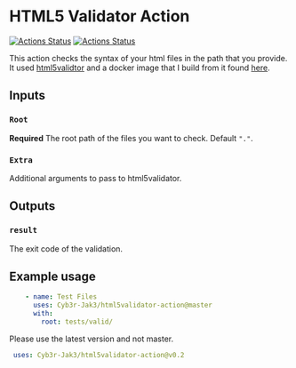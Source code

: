 # HTML5 Validator Action

[![Actions Status](https://github.com/Cyb3r-Jak3/html5validator-action/workflows/Build%20Test/badge.svg?branch=master)](https://github.com/Cyb3r-Jak3/html5validator-action/actions?query=workflow%3A%22Build%20Test%22)
[![Actions Status](https://github.com/Cyb3r-Jak3/html5validator-action/workflows/Action%20Test/badge.svg?branch=master)](https://github.com/Cyb3r-Jak3/html5validator-action/actions?query=workflow%3A%Action%20Test%22)

This action checks the syntax of your html files in the path that you provide.  
It used [html5validtor](https://github.com/svenkreiss/html5validator) and a docker image that I build from it found [here](https://github.com/Cyb3r-Jak3/html5validator-docker).

## Inputs

### `Root`

**Required** The root path of the files you want to check. Default `"."`.

### `Extra`

Additional arguments to pass to html5validator.

## Outputs

### `result`

The exit code of the validation.

## Example usage

```yaml
    - name: Test Files
      uses: Cyb3r-Jak3/html5validator-action@master
      with:
        root: tests/valid/
```

Please use the latest version and not master.

```yaml
 uses: Cyb3r-Jak3/html5validator-action@v0.2
 ```
